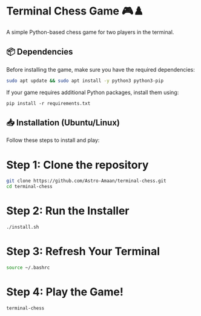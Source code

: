 # Terminal Chess Game 🎮♟️

A simple Python-based chess game for two players in the terminal.

## 📦 Dependencies

Before installing the game, make sure you have the required dependencies:

```bash
sudo apt update && sudo apt install -y python3 python3-pip
```
If your game requires additional Python packages, install them using:

```1bash
pip install -r requirements.txt
```

## 📥 Installation (Ubuntu/Linux)

Follow these steps to install and play:


# Step 1: Clone the repository
```bash
git clone https://github.com/Astro-Amaan/terminal-chess.git
cd terminal-chess
```
# Step 2: Run the Installer
```bash
./install.sh
```
# Step 3: Refresh Your Terminal
```bash
source ~/.bashrc
```
# Step 4: Play the Game!
```bash
terminal-chess
```
